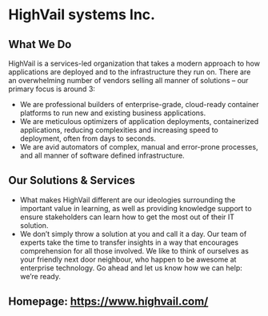 # HighVail systems Inc.

## What We Do

HighVail is a services-led organization that takes a modern approach to how applications are deployed and to the infrastructure they run on.  There are an overwhelming number of vendors selling all manner of solutions – our primary focus is around 3:

- We are professional builders of enterprise-grade, cloud-ready container platforms to run new and existing business applications.
- We are meticulous optimizers of application deployments, containerized applications, reducing complexities and increasing speed to deployment, often from days to seconds.
- We are avid automators of complex, manual and error-prone processes, and all manner of software defined infrastructure.

## Our Solutions & Services

- What makes HighVail different are our ideologies surrounding the important value in learning, as well as providing knowledge support to ensure stakeholders can learn how to get the most out of their IT solution.
- We don’t simply throw a solution at you and call it a day. Our team of experts take the time to transfer insights in a way that encourages comprehension for all those involved. We like to think of ourselves as your friendly next door neighbour, who happen to be awesome at enterprise technology.  Go ahead and let us know how we can help: we’re ready. 

## Homepage: https://www.highvail.com/
